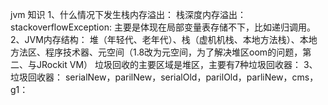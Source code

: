 jvm 知识
1、什么情况下发生栈内存溢出：
栈深度内存溢出：
stackoverflowException: 主要是体现在局部变量表存储不下，比如递归调用。
2、JVM内存结构：
堆（年轻代、老年代）、栈（虚机机栈、本地方法栈）、本地方法区、程序技术器、元空间（1.8改为元空间，为了解决堆区oom的问题，第二、与JRockit VM）
垃圾回收的主要区域是堆区，主要有7种垃圾回收器：
3、垃圾回收器：
serialNew，parilNew，serialOld，parilOld，parliNew，cms，g1：
